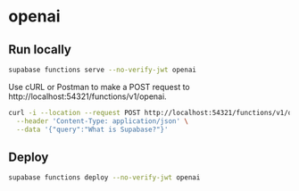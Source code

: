 # openai

## Run locally

```bash
supabase functions serve --no-verify-jwt openai
```

Use cURL or Postman to make a POST request to http://localhost:54321/functions/v1/openai.

```bash
curl -i --location --request POST http://localhost:54321/functions/v1/openai \
  --header 'Content-Type: application/json' \
  --data '{"query":"What is Supabase?"}'
```

## Deploy

```bash
supabase functions deploy --no-verify-jwt openai
```
